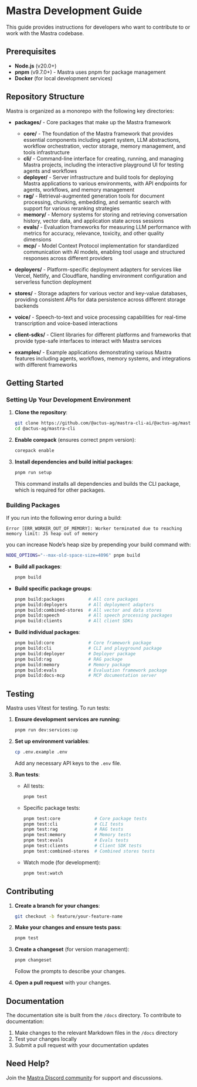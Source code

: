 # Mastra Development Guide

This guide provides instructions for developers who want to contribute to or work with the Mastra codebase.

## Prerequisites

- **Node.js** (v20.0+)
- **pnpm** (v9.7.0+) - Mastra uses pnpm for package management
- **Docker** (for local development services)

## Repository Structure

Mastra is organized as a monorepo with the following key directories:

- **packages/** - Core packages that make up the Mastra framework
  - **core/** - The foundation of the Mastra framework that provides essential components including agent system, LLM abstractions, workflow orchestration, vector storage, memory management, and tools infrastructure
  - **cli/** - Command-line interface for creating, running, and managing Mastra projects, including the interactive playground UI for testing agents and workflows
  - **deployer/** - Server infrastructure and build tools for deploying Mastra applications to various environments, with API endpoints for agents, workflows, and memory management
  - **rag/** - Retrieval-augmented generation tools for document processing, chunking, embedding, and semantic search with support for various reranking strategies
  - **memory/** - Memory systems for storing and retrieving conversation history, vector data, and application state across sessions
  - **evals/** - Evaluation frameworks for measuring LLM performance with metrics for accuracy, relevance, toxicity, and other quality dimensions
  - **mcp/** - Model Context Protocol implementation for standardized communication with AI models, enabling tool usage and structured responses across different providers

- **deployers/** - Platform-specific deployment adapters for services like Vercel, Netlify, and Cloudflare, handling environment configuration and serverless function deployment
- **stores/** - Storage adapters for various vector and key-value databases, providing consistent APIs for data persistence across different storage backends

- **voice/** - Speech-to-text and voice processing capabilities for real-time transcription and voice-based interactions
- **client-sdks/** - Client libraries for different platforms and frameworks that provide type-safe interfaces to interact with Mastra services
- **examples/** - Example applications demonstrating various Mastra features including agents, workflows, memory systems, and integrations with different frameworks

## Getting Started

### Setting Up Your Development Environment

1. **Clone the repository**:

   ```bash
   git clone https://github.com/@actus-ag/mastra-cli-ai/@actus-ag/mastra-cli.git
   cd @actus-ag/mastra-cli
   ```

2. **Enable corepack** (ensures correct pnpm version):

   ```bash
   corepack enable
   ```

3. **Install dependencies and build initial packages**:

   ```bash
   pnpm run setup
   ```

   This command installs all dependencies and builds the CLI package, which is required for other packages.

### Building Packages

If you run into the following error during a build:

```text
Error [ERR_WORKER_OUT_OF_MEMORY]: Worker terminated due to reaching memory limit: JS heap out of memory
```

you can increase Node’s heap size by prepending your build command with:

```bash
NODE_OPTIONS="--max-old-space-size=4096" pnpm build
```

- **Build all packages**:

  ```bash
  pnpm build
  ```

- **Build specific package groups**:

  ```bash
  pnpm build:packages         # All core packages
  pnpm build:deployers        # All deployment adapters
  pnpm build:combined-stores  # All vector and data stores
  pnpm build:speech           # All speech processing packages
  pnpm build:clients          # All client SDKs
  ```

- **Build individual packages**:
  ```bash
  pnpm build:core             # Core framework package
  pnpm build:cli              # CLI and playground package
  pnpm build:deployer         # Deployer package
  pnpm build:rag              # RAG package
  pnpm build:memory           # Memory package
  pnpm build:evals            # Evaluation framework package
  pnpm build:docs-mcp         # MCP documentation server
  ```

## Testing

Mastra uses Vitest for testing. To run tests:

1. **Ensure development services are running**:

   ```bash
   pnpm run dev:services:up
   ```

2. **Set up environment variables**:

   ```bash
   cp .env.example .env
   ```

   Add any necessary API keys to the `.env` file.

3. **Run tests**:
   - All tests:
     ```bash
     pnpm test
     ```
   - Specific package tests:
     ```bash
     pnpm test:core             # Core package tests
     pnpm test:cli              # CLI tests
     pnpm test:rag              # RAG tests
     pnpm test:memory           # Memory tests
     pnpm test:evals            # Evals tests
     pnpm test:clients          # Client SDK tests
     pnpm test:combined-stores  # Combined stores tests
     ```
   - Watch mode (for development):
     ```bash
     pnpm test:watch
     ```

## Contributing

1. **Create a branch for your changes**:

   ```bash
   git checkout -b feature/your-feature-name
   ```

2. **Make your changes and ensure tests pass**:

   ```bash
   pnpm test
   ```

3. **Create a changeset** (for version management):

   ```bash
   pnpm changeset
   ```

   Follow the prompts to describe your changes.

4. **Open a pull request** with your changes.

## Documentation

The documentation site is built from the `/docs` directory. To contribute to documentation:

1. Make changes to the relevant Markdown files in the `/docs` directory
2. Test your changes locally
3. Submit a pull request with your documentation updates

## Need Help?

Join the [Mastra Discord community](https://discord.gg/BTYqqHKUrf) for support and discussions.
